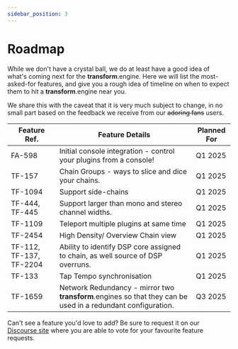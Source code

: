 ```yaml
---
sidebar_position: 3
---
```


# Roadmap

While we don't have a crystal ball, we do at least have a good idea of what's coming next for the **transform**.engine. Here we will list the most-asked-for features, and give you a rough idea of timeline on when to expect them to hit a **transform**.engine near you.

We share this with the caveat that it is very much subject to change, in no small part based on the
feedback we receive from our ~~adoring fans~~ users.

| Feature Ref. | Feature Details                                                                                                                           | Planned For   |
| ------------ | ----------------------------------------------------------------------------------------------------------------------------------------- | ------------- |
| FA-598       | Initial console integration - control your plugins from a console! | Q1 2025 |
| TF-157       | Chain Groups - ways to slice and dice your chains. | Q1 2025 |
| TF-1094      | Support side-chains | Q1 2025 |
| TF-444, TF-445  | Support larger than mono and stereo channel widths. | Q1 2025 |
| TF-1109     | Teleport multiple plugins at same time | Q1 2025 |
| TF-2454     | High Density/ Overview Chain view | Q1 2025 |
| TF-112, TF-137, TF-2204 | Ability to identify DSP core assigned to chain, as well source of DSP overruns. | Q1 2025 |
| TF-133      | Tap Tempo synchronisation | Q1 2025 |
| TF-1659      | Network Redundancy - mirror two **transform**.engines so that they can be used in a redundant configuration.                              | Q3 2025          |

Can't see a feature you'd love to add? Be sure to request it on our [Discourse
site](https://discourse.fourieraudio.com) where you are able to vote for your favourite feature
requests.
